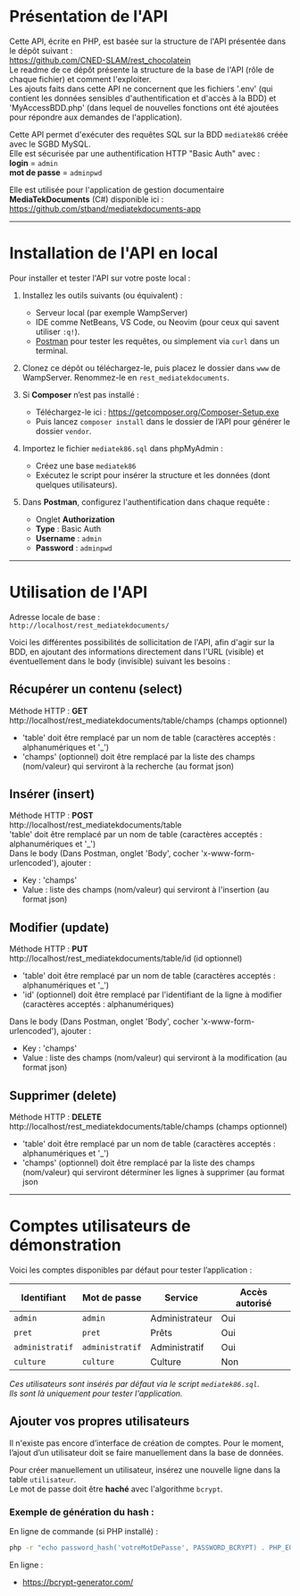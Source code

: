# Présentation de l'API

Cette API, écrite en PHP, est basée sur la structure de l'API présentée dans le dépôt suivant :<br>
https://github.com/CNED-SLAM/rest_chocolatein<br>
Le readme de ce dépôt présente la structure de la base de l'API (rôle de chaque fichier) et comment l'exploiter.<br>
Les ajouts faits dans cette API ne concernent que les fichiers '.env' (qui contient les données sensibles d'authentification et d'accès à la BDD) et 'MyAccessBDD.php' (dans lequel de nouvelles fonctions ont été ajoutées pour répondre aux demandes de l'application).<br>

Cette API permet d'exécuter des requêtes SQL sur la BDD `mediatek86` créée avec le SGBD MySQL.  
Elle est sécurisée par une authentification HTTP "Basic Auth" avec :  
**login** = `admin`  
**mot de passe** = `adminpwd`

Elle est utilisée pour l'application de gestion documentaire **MediaTekDocuments** (C#) disponible ici :
https://github.com/stband/mediatekdocuments-app

---

# Installation de l'API en local

Pour installer et tester l'API sur votre poste local :

1. Installez les outils suivants (ou équivalent) :
   - Serveur local (par exemple WampServer)
   - IDE comme NetBeans, VS Code, ou Neovim (pour ceux qui savent utiliser `:q!`).
   - [Postman](https://www.postman.com/) pour tester les requêtes, ou simplement via `curl` dans un terminal.

2. Clonez ce dépôt ou téléchargez-le, puis placez le dossier dans `www` de WampServer.
   Renommez-le en `rest_mediatekdocuments`.

3. Si **Composer** n’est pas installé :
   - Téléchargez-le ici : https://getcomposer.org/Composer-Setup.exe
   - Puis lancez `composer install` dans le dossier de l’API pour générer le dossier `vendor`.

4. Importez le fichier `mediatek86.sql` dans phpMyAdmin :
   - Créez une base `mediatek86`
   - Exécutez le script pour insérer la structure et les données (dont quelques utilisateurs).

5. Dans **Postman**, configurez l'authentification dans chaque requête :
   - Onglet **Authorization**
   - **Type** : Basic Auth
   - **Username** : `admin`
   - **Password** : `adminpwd`

---

# Utilisation de l'API

Adresse locale de base :  
`http://localhost/rest_mediatekdocuments/`

Voici les différentes possibilités de sollicitation de l'API, afin d'agir sur la BDD, en ajoutant des informations directement dans l'URL (visible) et éventuellement dans le body (invisible) suivant les besoins : 

<h2>Récupérer un contenu (select)</h2>
Méthode HTTP : <strong>GET</strong><br>
http://localhost/rest_mediatekdocuments/table/champs (champs optionnel)
<ul>
   <li>'table' doit être remplacé par un nom de table (caractères acceptés : alphanumériques et '_')</li>
   <li>'champs' (optionnel) doit être remplacé par la liste des champs (nom/valeur) qui serviront à la recherche (au format json)</li>
</ul>

<h2>Insérer (insert)</h2>
Méthode HTTP : <strong>POST</strong><br>
http://localhost/rest_mediatekdocuments/table <br>
'table' doit être remplacé par un nom de table (caractères acceptés : alphanumériques et '_')<br>
Dans le body (Dans Postman, onglet 'Body', cocher 'x-www-form-urlencoded'), ajouter :<br>
<ul>
   <li>Key : 'champs'</li>
   <li>Value : liste des champs (nom/valeur) qui serviront à l'insertion (au format json)</li>
</ul>

<h2>Modifier (update)</h2>
Méthode HTTP : <strong>PUT</strong><br>
http://localhost/rest_mediatekdocuments/table/id (id optionnel)<br>
<ul>
   <li>'table' doit être remplacé par un nom de table (caractères acceptés : alphanumériques et '_')</li>
   <li>'id' (optionnel) doit être remplacé par l'identifiant de la ligne à modifier (caractères acceptés : alphanumériques)</li>
</ul>
Dans le body (Dans Postman, onglet 'Body', cocher 'x-www-form-urlencoded'), ajouter :<br>
<ul>
   <li>Key : 'champs'</li>
   <li>Value : liste des champs (nom/valeur) qui serviront à la modification (au format json)</li>
</ul>

<h2>Supprimer (delete)</h2>
Méthode HTTP : <strong>DELETE</strong><br>
http://localhost/rest_mediatekdocuments/table/champs (champs optionnel)<br>
<ul>
   <li>'table' doit être remplacé par un nom de table (caractères acceptés : alphanumériques et '_')</li>
   <li> 'champs' (optionnel) doit être remplacé par la liste des champs (nom/valeur) qui serviront déterminer les lignes à supprimer (au format json</li>
</ul>

---

# Comptes utilisateurs de démonstration

Voici les comptes disponibles par défaut pour tester l’application :

| Identifiant     | Mot de passe     | Service         | Accès autorisé |
|------------------|------------------|------------------|----------------|
| `admin`          | `admin`          | Administrateur   | Oui         |
| `pret`           | `pret`           | Prêts            | Oui         |
| `administratif`  | `administratif`  | Administratif    | Oui         |
| `culture`        | `culture`        | Culture          | Non         |

*Ces utilisateurs sont insérés par défaut via le script `mediatek86.sql`.  
Ils sont là uniquement pour tester l'application.*

## Ajouter vos propres utilisateurs

Il n'existe pas encore d’interface de création de comptes.
Pour le moment, l’ajout d’un utilisateur doit se faire manuellement dans la base de données.

Pour créer manuellement un utilisateur, insérez une nouvelle ligne dans la table `utilisateur`.  
Le mot de passe doit être **haché** avec l'algorithme `bcrypt`.

### Exemple de génération du hash :

En ligne de commande (si PHP installé) :

```bash
php -r "echo password_hash('votreMotDePasse', PASSWORD_BCRYPT) . PHP_EOL;"
```

En ligne :

- https://bcrypt-generator.com/
